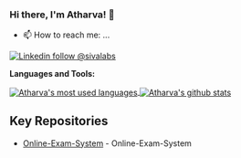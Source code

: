 ### Hi there, I'm Atharva! 👋

- 📫 How to reach me: ...

[![Linkedin follow @sivalabs](https://img.shields.io/badge/-AtharvaKambli-blue?style=flat-square&logo=Linkedin&logoColor=white&link=https://www.linkedin.com/in/atharvakambli/)](https://www.linkedin.com/in/atharvakambli/) &nbsp;

<!--
**Atharva-Kambli/Atharva-Kambli** is a ✨ _special_ ✨ repository because its `README.md` (this file) appears on your GitHub profile.

Here are some ideas to get you started:

- 🔭 I’m currently working on ...
- 🌱 I’m currently learning ...
- 👯 I’m looking to collaborate on ...
- 🤔 I’m looking for help with ...
- 💬 Ask me about ...
- 📫 How to reach me: ...
- 😄 Pronouns: ...
- ⚡ Fun fact: ...
-->


**Languages and Tools:**  

<a href="https://github.com/Atharva-Kambli">
  <img align="center" src="https://github-readme-stats.vercel.app/api/top-langs/?username=sivaprasadreddy&theme=light&count_private=true&layout=compact" alt="Atharva's most used languages" />
</a>
<a href="https://github.com/Atharva-Kambli">
 <img align="center" src="https://github-readme-stats.vercel.app/api?username=Atharva-Kambli&show_icons=true&theme=light&line_height=27&include_all_commits=true&count_private=true&hide=issues,prs,contribs" alt="Atharva's github stats"/>
</a>

<br/>

## Key Repositories

* [Online-Exam-System](https://github.com/Atharva-Kambli/Online-Exam-System) - Online-Exam-System

